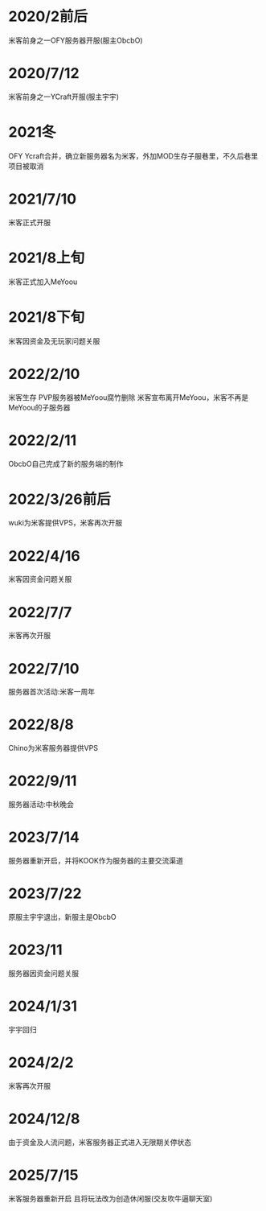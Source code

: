 # 2020/2前后
米客前身之一OFY服务器开服(服主ObcbO)
# 2020/7/12
米客前身之一YCraft开服(服主宇宇)
# 2021冬
OFY Ycraft合并，确立新服务器名为米客，外加MOD生存子服巷里，不久后巷里项目被取消
# 2021/7/10
米客正式开服
# 2021/8上旬
米客正式加入MeYoou
# 2021/8下旬
米客因资金及无玩家问题关服
# 2022/2/10
米客生存 PVP服务器被MeYoou腐竹删除
米客宣布离开MeYoou，米客不再是MeYoou的子服务器
# 2022/2/11
ObcbO自己完成了新的服务端的制作
# 2022/3/26前后
wuki为米客提供VPS，米客再次开服
# 2022/4/16
米客因资金问题关服
# 2022/7/7
米客再次开服
# 2022/7/10
服务器首次活动:米客一周年
# 2022/8/8
Chino为米客服务器提供VPS
# 2022/9/11
服务器活动:中秋晚会
# 2023/7/14
服务器重新开启，并将KOOK作为服务器的主要交流渠道
# 2023/7/22
原服主宇宇退出，新服主是ObcbO
# 2023/11
服务器因资金问题关服
# 2024/1/31
宇宇回归
# 2024/2/2
米客再次开服
# 2024/12/8
由于资金及人流问题，米客服务器正式进入无限期关停状态
# 2025/7/15
米客服务器重新开启 且将玩法改为创造休闲服(交友吹牛逼聊天室)